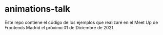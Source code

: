 # animations-talk

Este repo contiene el código de los ejemplos que realizaré en el Meet Up de Frontends Madrid el próximo 01 de Diciembre de 2021.
